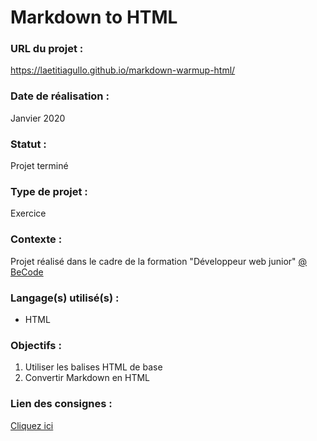 # Markdown to HTML

### URL du projet :
https://laetitiagullo.github.io/markdown-warmup-html/

### Date de réalisation :
Janvier 2020

### Statut :
Projet terminé

### Type de projet :
Exercice

### Contexte :
Projet réalisé dans le cadre de la formation "Développeur web junior" [@ BeCode](https://becode.org/)

### Langage(s) utilisé(s) :
* HTML

### Objectifs :
1. Utiliser les balises HTML de base
2. Convertir Markdown en HTML

### Lien des consignes :
[Cliquez ici](https://github.com/becodeorg/LIE-Jepsen-4.27/blob/master/01-the-field/04-html-css/01-fundamentals/01-markdown-to-html.md)
